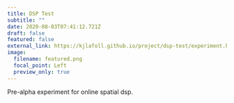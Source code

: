 ```yaml
---
title: DSP Test
subtitle: ""
date: 2020-08-03T07:41:12.721Z
draft: false
featured: false
external_link: https://kjlafoll.github.io/project/dsp-test/experiment.html
image:
  filename: featured.png
  focal_point: Left
  preview_only: true
---
```

Pre-alpha experiment for online spatial dsp.